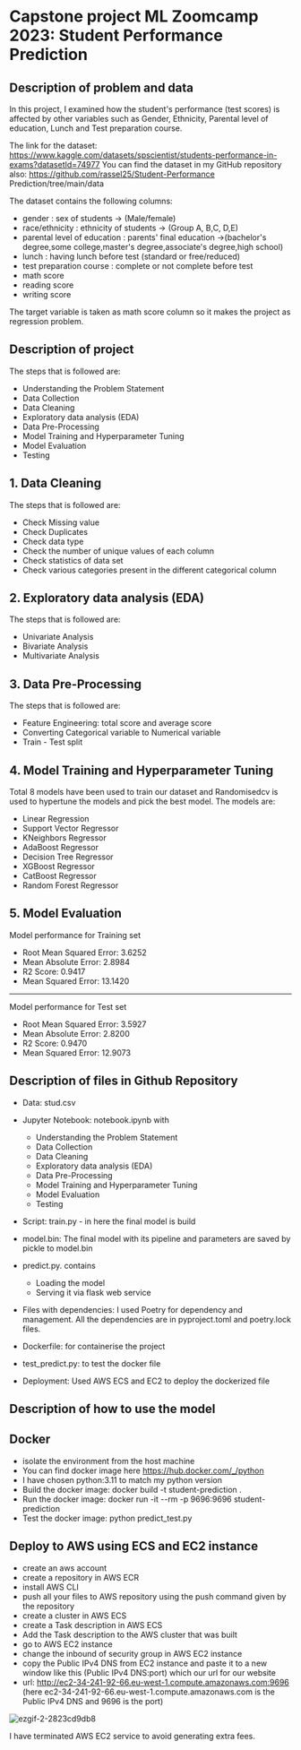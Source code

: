 # Capstone project ML Zoomcamp 2023: Student Performance Prediction

## Description of problem and data

In this project, I examined how the student's performance (test scores) is affected by other variables such as Gender, Ethnicity, Parental level of education, Lunch and Test preparation course.

The link for the dataset:  https://www.kaggle.com/datasets/spscientist/students-performance-in-exams?datasetId=74977
You can find the dataset in my GitHub repository also: https://github.com/rassel25/Student-Performance Prediction/tree/main/data

The dataset contains the following columns:
- gender : sex of students -> (Male/female)
- race/ethnicity : ethnicity of students -> (Group A, B,C, D,E)
- parental level of education : parents' final education ->(bachelor's degree,some college,master's degree,associate's degree,high school)
- lunch : having lunch before test (standard or free/reduced)
- test preparation course : complete or not complete before test
- math score
- reading score
- writing score

The target variable is taken as math score column so it makes the project as regression problem.

## Description of project

The steps that is followed are:

- Understanding the Problem Statement
- Data Collection
- Data Cleaning
- Exploratory data analysis (EDA)
- Data Pre-Processing
- Model Training and Hyperparameter Tuning
- Model Evaluation
- Testing

## 1. Data Cleaning

The steps that is followed are:

- Check Missing value
- Check Duplicates
- Check data type
- Check the number of unique values of each column
- Check statistics of data set
- Check various categories present in the different categorical column

## 2. Exploratory data analysis (EDA)

The steps that is followed are:

- Univariate Analysis
- Bivariate Analysis
- Multivariate Analysis

## 3. Data Pre-Processing

The steps that is followed are:

- Feature Engineering: total score and average score
- Converting Categorical variable to Numerical variable
- Train - Test split

## 4. Model Training and Hyperparameter Tuning

Total 8 models have been used to train our dataset and Randomisedcv is used to hypertune the models and pick the best model.
The models are:

- Linear Regression
- Support Vector Regressor
- KNeighbors Regressor
- AdaBoost Regressor
- Decision Tree Regressor
- XGBoost Regressor
- CatBoost Regressor
- Random Forest Regressor

## 5. Model Evaluation

Model performance for Training set
- Root Mean Squared Error: 3.6252
- Mean Absolute Error: 2.8984
- R2 Score: 0.9417
- Mean Squared Error: 13.1420
----------------------------------
Model performance for Test set
- Root Mean Squared Error: 3.5927
- Mean Absolute Error: 2.8200
- R2 Score: 0.9470
- Mean Squared Error: 12.9073

## Description of files in Github Repository

- Data: stud.csv

- Jupyter Notebook: notebook.ipynb with
    - Understanding the Problem Statement
    - Data Collection
    - Data Cleaning
    - Exploratory data analysis (EDA)
    - Data Pre-Processing
    - Model Training and Hyperparameter Tuning
    - Model Evaluation
    - Testing


- Script: train.py - in here the final model is build

- model.bin: The final model with its pipeline and parameters are saved by pickle to model.bin 

- predict.py. contains
  - Loading the model
  - Serving it via flask web service

- Files with dependencies: I used Poetry for dependency and management. All the dependencies are in pyproject.toml and poetry.lock files.

- Dockerfile: for containerise the project

- test_predict.py: to test the docker file

- Deployment: Used AWS ECS and EC2 to deploy the dockerized file

## Description of how to use the model

## Docker

- isolate the environment from the host machine
- You can find docker image here https://hub.docker.com/_/python
- I have chosen python:3.11 to match my python version
- Build the docker image:  docker build -t student-prediction . 
- Run the docker image: docker run -it --rm -p 9696:9696 student-prediction   
- Test the docker image: python predict_test.py

## Deploy to AWS using ECS and EC2 instance

- create an aws account
- create a repository in AWS ECR
- install AWS CLI
- push all your files to AWS repository using the push command given by the repository
- create a cluster in AWS ECS
- create a Task description in AWS ECS
- Add the Task description to the AWS cluster that was built
- go to AWS EC2 instance
- change the inbound of security group in AWS EC2 instance
- copy the Public IPv4 DNS from EC2 instance and paste it to a new window like this (Public IPv4 DNS:port) which our url for our website
- url: http://ec2-34-241-92-66.eu-west-1.compute.amazonaws.com:9696 (here ec2-34-241-92-66.eu-west-1.compute.amazonaws.com is the Public IPv4 DNS and 9696 is the port)

![ezgif-2-2823cd9db8](https://github.com/rassel25/Student-Performance-Prediction/assets/36706178/a1b85d0c-efa5-47ac-9d25-a410a35c1683)

I have terminated AWS EC2 service to avoid generating extra fees.
